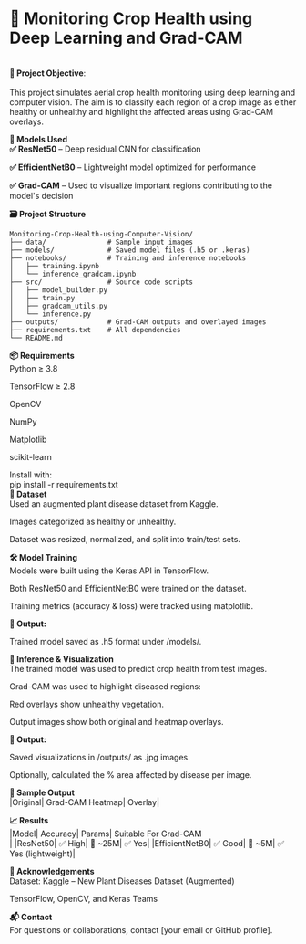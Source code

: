 <h1>🌾 Monitoring Crop Health using Deep Learning and Grad-CAM</h1><br>
<b>📌 Project Objective</b>:<br>
<br>This project simulates aerial crop health monitoring using deep learning and computer vision. The aim is to classify each region of a crop image as either healthy or unhealthy and highlight the affected areas using Grad-CAM overlays.<br>

<b>🧠 Models Used</b><br>
<b>✅ ResNet50 </b>– Deep residual CNN for classification<br>

<b>✅ EfficientNetB0</b> – Lightweight model optimized for performance<br>

<b>✅ Grad-CAM</b> – Used to visualize important regions contributing to the model's decision<br>

<b>🗃️ Project Structure</b><br>
```
Monitoring-Crop-Health-using-Computer-Vision/
├── data/               # Sample input images
├── models/             # Saved model files (.h5 or .keras)
├── notebooks/          # Training and inference notebooks
│   ├── training.ipynb
│   └── inference_gradcam.ipynb
├── src/                # Source code scripts
│   ├── model_builder.py
│   ├── train.py
│   ├── gradcam_utils.py
│   └── inference.py
├── outputs/            # Grad-CAM outputs and overlayed images
├── requirements.txt    # All dependencies
└── README.md
```
<b>📦 Requirements</b><br>
Python ≥ 3.8<br>

TensorFlow ≥ 2.8<br>

OpenCV<br>

NumPy<br>

Matplotlib<br>

scikit-learn<br>

Install with:<br>
pip install -r requirements.txt<br>
<b>📁 Dataset</b><br>
Used an augmented plant disease dataset from Kaggle.<br>

Images categorized as healthy or unhealthy.<br>

Dataset was resized, normalized, and split into train/test sets.<br>

<b>🛠️ Model Training</b><br>
Models were built using the Keras API in TensorFlow.<br>

Both ResNet50 and EfficientNetB0 were trained on the dataset.<br>

Training metrics (accuracy & loss) were tracked using matplotlib.<br>

<b>📄 Output:</b><br>

Trained model saved as .h5 format under /models/.<br>

<b>🎯 Inference & Visualization</b><br>
The trained model was used to predict crop health from test images.<br>

Grad-CAM was used to highlight diseased regions:<br>

Red overlays show unhealthy vegetation.<br>

Output images show both original and heatmap overlays.<br>

<b>📂 Output:</b><br>

Saved visualizations in /outputs/ as .jpg images.<br>

Optionally, calculated the % area affected by disease per image.<br>

<b>📸 Sample Output</b><br>
|Original|	Grad-CAM Heatmap|	Overlay|<br>

<b>📈 Results</b><br>
|Model|	Accuracy|	Params|	Suitable For Grad-CAM<br>|
|ResNet50|	✅ High|	🔺 ~25M|	✅ Yes|
|EfficientNetB0|	✅ Good|	🔻 ~5M|	✅ Yes (lightweight)|

<b>🤝 Acknowledgements</b><br>
Dataset: Kaggle – New Plant Diseases Dataset (Augmented)<br>

TensorFlow, OpenCV, and Keras Teams<br>

<b>📬 Contact</b><br>
For questions or collaborations, contact [your email or GitHub profile].
